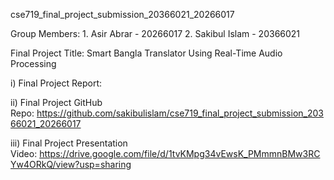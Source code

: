 cse719_final_project_submission_20366021_20266017

Group Members:
1. Asir Abrar - 20266017
2. Sakibul Islam - 20366021

Final Project Title: Smart Bangla Translator Using Real-Time Audio Processing

i) Final Project Report: 

ii) Final Project GitHub Repo: https://github.com/sakibulislam/cse719_final_project_submission_20366021_20266017

iii) Final Project Presentation Video: https://drive.google.com/file/d/1tvKMpg34vEwsK_PMmmnBMw3RCYw4ORkQ/view?usp=sharing

